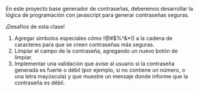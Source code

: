 En este proyecto base generador de contraseñas, deberemos desarrollar la lógica de programación con javascript para generar contraseñas seguras.

¡Desafíos de esta clase! 
1. Agregar símbolos especiales cómo !@#$%^&*() a la cadena de caracteres para que se creen contraseñas más seguras.
2. Limpiar el campo de la contraseña, agregando un nuevo botón de limpiar.
3. Implementar una validación que avise al usuario si la contraseña generada es fuerte o débil (por ejemplo, si no contiene un número, o una letra mayúscula) y que muestre un mensaje donde informe que la contraseña es débil.



